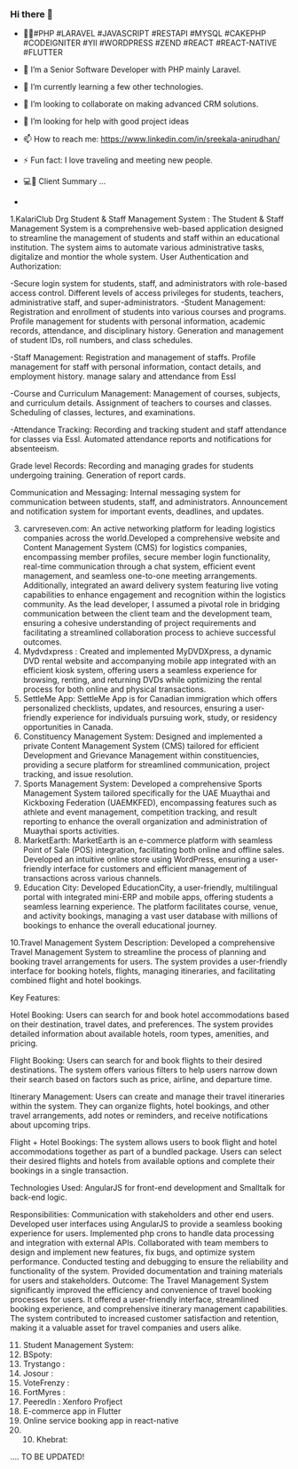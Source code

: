 ### Hi there 👋
- 👷‍♀️#PHP #LARAVEL  #JAVASCRIPT #RESTAPI #MYSQL #CAKEPHP #CODEIGNITER #YII #WORDPRESS #ZEND #REACT #REACT-NATIVE #FLUTTER

- 🔭 I’m a Senior Software Developer with PHP mainly Laravel.
- 🌱 I’m currently learning a few other technologies.
- 👯 I’m looking to collaborate on making advanced CRM solutions.
- 🤔 I’m looking for help with good project ideas
- 📫 How to reach me: https://www.linkedin.com/in/sreekala-anirudhan/
-  ⚡ Fun fact: I love traveling and meeting new people.
- 💻💬 Client Summary ...
- 
1.KalariClub Drg  Student & Staff Management System :
The Student & Staff Management System is a comprehensive web-based application designed to streamline the management of students and staff within an educational institution. The system aims to automate various administrative tasks, digitalize and montior the whole system.
User Authentication and Authorization:

-Secure login system for students, staff, and administrators with role-based access control.
Different levels of access privileges for students, teachers, administrative staff, and super-administrators.
-Student Management:
   Registration and enrollment of students into various courses and programs.
   Profile management for students with personal information, academic records, attendance, and disciplinary history.
   Generation and management of student IDs, roll numbers, and class schedules.

-Staff Management:
   Registration and management of staffs.
   Profile management for staff with personal information, contact details, and employment history.
   manage salary and attendance from Essl

-Course and Curriculum Management:
   Management of courses, subjects, and curriculum details.
   Assignment of teachers to courses and classes.
   Scheduling of classes, lectures, and examinations.
   
-Attendance Tracking:
Recording and tracking student and staff attendance for classes via Essl.
Automated attendance reports and notifications for absenteeism.

Grade level Records:
Recording and managing grades for students undergoing training.
Generation of report cards.

Communication and Messaging:
Internal messaging system for communication between students, staff, and administrators.
Announcement and notification system for important events, deadlines, and updates.

3.  carvreseven.com: An active networking platform for leading logistics companies across the world.Developed a comprehensive website and Content Management System (CMS) for logistics     companies, encompassing member profiles, secure member login functionality, real-time communication through a chat system, efficient event management, and seamless one-to-one meeting arrangements. Additionally, integrated an award delivery system featuring live voting capabilities to enhance engagement and recognition within the logistics community.
   As the lead developer, I assumed a pivotal role in bridging communication between the client team and the development team, ensuring a cohesive understanding of project requirements and facilitating a streamlined collaboration process to achieve successful outcomes.
4. Mydvdxpress : Created and implemented MyDVDXpress, a dynamic DVD rental website and accompanying mobile app integrated with an efficient kiosk system, offering users a seamless experience for browsing, renting, and returning DVDs while optimizing the rental process for both online and physical transactions.
5. SettleMe App: SettleMe App is for  Canadian immigration which  offers personalized checklists, updates, and resources, ensuring a user-friendly experience for individuals pursuing work, study, or residency opportunities in Canada.
6. Constituency Management System: Designed and implemented a private Content Management System (CMS) tailored for efficient Development and Grievance Management within constituencies, providing a secure platform for streamlined communication, project tracking, and issue resolution.
7. Sports Management System: Developed a comprehensive Sports Management System tailored specifically for the UAE Muaythai and Kickboxing Federation (UAEMKFED), encompassing features such as athlete and event management, competition tracking, and result reporting to enhance the overall organization and administration of Muaythai sports activities.
8. MarketEarth: MarketEarth is an e-commerce platform with seamless Point of Sale (POS) integration, facilitating both online and offline sales. Developed an intuitive online store using WordPress, ensuring a user-friendly interface for customers and efficient management of transactions across various channels.
9. Education City: Developed EducationCity, a user-friendly, multilingual portal with integrated mini-ERP and mobile apps, offering students a seamless learning experience. The platform facilitates course, venue, and activity bookings, managing a vast user database with millions of bookings to enhance the overall educational journey.

10.Travel Management System
Description:
Developed a comprehensive Travel Management System to streamline the process of planning and booking travel arrangements for users. The system provides a user-friendly interface for booking hotels, flights, managing itineraries, and facilitating combined flight and hotel bookings.

Key Features:

Hotel Booking: Users can search for and book hotel accommodations based on their destination, travel dates, and preferences. The system provides detailed information about available hotels, room types, amenities, and pricing.

Flight Booking: Users can search for and book flights to their desired destinations. The system offers various filters to help users narrow down their search based on factors such as price, airline, and departure time.

Itinerary Management: Users can create and manage their travel itineraries within the system. They can organize flights, hotel bookings, and other travel arrangements, add notes or reminders, and receive notifications about upcoming trips.

Flight + Hotel Bookings: The system allows users to book flight and hotel accommodations together as part of a bundled package. Users can select their desired flights and hotels from available options and complete their bookings in a single transaction.

Technologies Used: AngularJS for front-end development and Smalltalk for back-end logic.

Responsibilities:
Communication with stakeholders and other end users.
Developed user interfaces using AngularJS to provide a seamless booking experience for users.
Implemented php crons to handle data processing  and integration with external APIs.
Collaborated with team members to design and implement new features, fix bugs, and optimize system performance.
Conducted testing and debugging to ensure the reliability and functionality of the system.
Provided documentation and training materials for users and stakeholders.
Outcome:
The Travel Management System significantly improved the efficiency and convenience of travel booking processes for users. It offered a user-friendly interface, streamlined booking experience, and comprehensive itinerary management capabilities. The system contributed to increased customer satisfaction and retention, making it a valuable asset for travel companies and users alike.

11. Student Management System:
12. BSpoty:
13. Trystango :
14. Josour :
15. VoteFrenzy :
16. FortMyres :
17. PeeredIn : Xenforo Profject
18. E-commerce app in Flutter
19. Online service booking app in react-native
20. 10. Khebrat:

.... TO BE UPDATED!
<!-- - 😄 Pronouns: ... --!>

